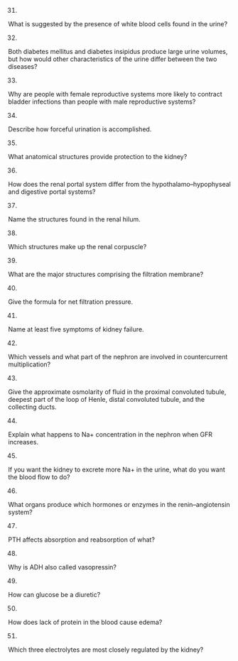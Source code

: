 31. 

What is suggested by the presence of white blood cells found in the urine?

32. 

Both diabetes mellitus and diabetes insipidus produce large urine volumes, but
how would other characteristics of the urine differ between the two diseases?

33. 

Why are people with female reproductive systems more likely to contract
bladder infections than people with male reproductive systems?

34. 

Describe how forceful urination is accomplished.

35. 

What anatomical structures provide protection to the kidney?

36. 

How does the renal portal system differ from the hypothalamo–hypophyseal and
digestive portal systems?

37. 

Name the structures found in the renal hilum.

38. 

Which structures make up the renal corpuscle?

39. 

What are the major structures comprising the filtration membrane?

40. 

Give the formula for net filtration pressure.

41. 

Name at least five symptoms of kidney failure.

42. 

Which vessels and what part of the nephron are involved in countercurrent
multiplication?

43. 

Give the approximate osmolarity of fluid in the proximal convoluted tubule,
deepest part of the loop of Henle, distal convoluted tubule, and the
collecting ducts.

44. 

Explain what happens to Na+ concentration in the nephron when GFR increases.

45. 

If you want the kidney to excrete more Na+ in the urine, what do you want the
blood flow to do?

46. 

What organs produce which hormones or enzymes in the renin–angiotensin system?

47. 

PTH affects absorption and reabsorption of what?

48. 

Why is ADH also called vasopressin?

49. 

How can glucose be a diuretic?

50. 

How does lack of protein in the blood cause edema?

51. 

Which three electrolytes are most closely regulated by the kidney?

